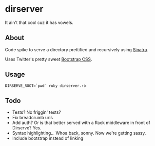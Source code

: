 # dirserver

It ain't that cool cuz it has vowels.

## About

Code spike to serve a directory prettified and recursively using [Sinatra](http://sinatrarb.com).

Uses Twitter's pretty sweet [Bootstrap CSS](http://twitter.github.com/bootstrap).

## Usage

    DIRSERVE_ROOT=`pwd` ruby dirserver.rb

## Todo

* Tests? No friggin' tests?
* Fix breadcrumb urls
* Add auth? Or is that better served with a Rack middleware in front of Dirserve? Yes.
* Syntax highlighting... Whoa back, sonny. Now we're getting sassy.
* Include bootstrap instead of linking
